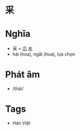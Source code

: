 # 采

# Nghĩa
* 采 = [爪](爪.md) [木](木.md)
* hái (hoa), ngắt (hoa), lựa chọn

# Phát âm
* /thải/

# Tags
* Hán Việt

